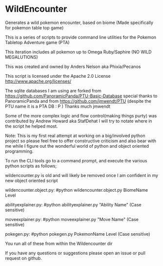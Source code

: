 # WildEncounter
Generates a wild pokemon encounter, based on biome (Made specifically for pokemon table top game)

This is a series of scripts to provide command line utilities for the Pokemon Tabletop Adventure game (PTA)

This iteration includes all pokemon up to Omega Ruby/Saphire (NO WILD MEGALUTIONS)

This was created and owned by Anders Nelson aka Phixia/Pecanos

This script is licensed under the Apache 2.0 License http://www.apache.org/licenses/

The sqlite databases I am using are forked from https://github.com/PanoramicPanda/PTU-Basic-Database special thanks to PanoramicPanda and from https://github.com/jmwendt/PTU (despite the PTU name it is a PTA DB : P ) Thanks much jmwendt

Some of the more complex logic and flow control(making things purty) was contributed by Andrew Howard aka StafDehat I will try to notate where in the script he helped most.

Note: This is my first real attempt at working on a big/involved python project so please feel free to offer constructive criticism and also bear with me while I figure out the wonderful world of python and object oriented programming.

To run the CLI tools go to a command prompt, and execute the various python scripts as follows;

wildencounter.py is old and will likely be removed once I am confident in my new object oriented script

wildencounter.object.py: #python wildencounter.object.py BiomeName Level

abilityexplainer.py: #python abilityexplainer.py "Ability Name" (Case sensitive)

moveexplainer.py: #python moveexplainer.py "Move Name" (Case sensitive)

pokegen.py: #python pokegen.py PokemonName Level (Case sensitive)

You run all of these from within the Wildencounter dir

If you have any questions or suggestions please open an issue or pull request on github.


